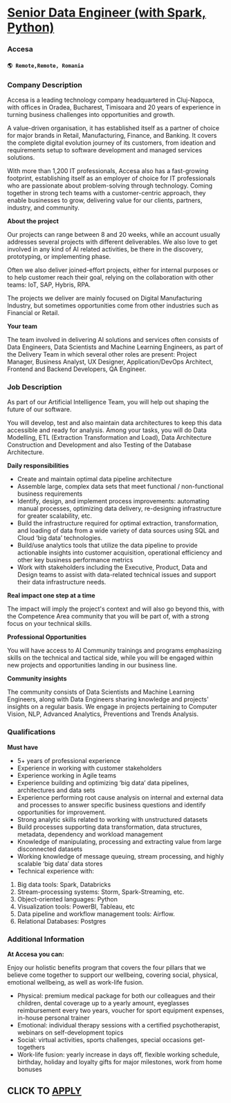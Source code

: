 # [Senior Data Engineer (with Spark, Python)](https://www.remotewlb.com/apply/senior-data-engineer-with-spark-python-98304)  
### Accesa  
#### `🌎 Remote,Remote, Romania`  

### **Company Description**

Accesa is a leading technology company headquartered in Cluj-Napoca, with offices in Oradea, Bucharest, Timisoara and 20 years of experience in turning business challenges into opportunities and growth.

A value-driven organisation, it has established itself as a partner of choice for major brands in Retail, Manufacturing, Finance, and Banking. It covers the complete digital evolution journey of its customers, from ideation and requirements setup to software development and managed services solutions.

With more than 1,200 IT professionals, Accesa also has a fast-growing footprint, establishing itself as an employer of choice for IT professionals who are passionate about problem-solving through technology. Coming together in strong tech teams with a customer-centric approach, they enable businesses to grow, delivering value for our clients, partners, industry, and community.

 **About the project**

Our projects can range between 8 and 20 weeks, while an account usually addresses several projects with different deliverables. We also love to get involved in any kind of AI related activities, be there in the discovery, prototyping, or implementing phase.

Often we also deliver joined-effort projects, either for internal purposes or to help customer reach their goal, relying on the collaboration with other teams: IoT, SAP, Hybris, RPA.

The projects we deliver are mainly focused on Digital Manufacturing Industry, but sometimes opportunities come from other industries such as Financial or Retail.

 **Your team**

The team involved in delivering AI solutions and services often consists of Data Engineers, Data Scientists and Machine Learning Engineers, as part of the Delivery Team in which several other roles are present: Project Manager, Business Analyst, UX Designer, Application/DevOps Architect, Frontend and Backend Developers, QA Engineer.

###  **Job Description**

As part of our Artificial Intelligence Team, you will help out shaping the future of our software.

You will develop, test and also maintain data architectures to keep this data accessible and ready for analysis. Among your tasks, you will do Data Modelling, ETL (Extraction Transformation and Load), Data Architecture Construction and Development and also Testing of the Database Architecture.

 **Daily responsibilities**

  * Create and maintain optimal data pipeline architecture
  * Assemble large, complex data sets that meet functional / non-functional business requirements
  * Identify, design, and implement process improvements: automating manual processes, optimizing data delivery, re-designing infrastructure for greater scalability, etc.
  * Build the infrastructure required for optimal extraction, transformation, and loading of data from a wide variety of data sources using SQL and Cloud ‘big data’ technologies.
  * Build/use analytics tools that utilize the data pipeline to provide actionable insights into customer acquisition, operational efficiency and other key business performance metrics
  * Work with stakeholders including the Executive, Product, Data and Design teams to assist with data-related technical issues and support their data infrastructure needs.

 **Real impact one step at a time**

The impact will imply the project's context and will also go beyond this, with the Competence Area community that you will be part of, with a strong focus on your technical skills.

**Professional Opportunities**

You will have access to AI Community trainings and programs emphasizing skills on the technical and tactical side, while you will be engaged within new projects and opportunities landing in our business line.

 **Community insights**

The community consists of Data Scientists and Machine Learning Engineers, along with Data Engineers sharing knowledge and projects' insights on a regular basis. We engage in projects pertaining to Computer Vision, NLP, Advanced Analytics, Preventions and Trends Analysis.

###  **Qualifications**

 **Must have**

  * 5+ years of professional experience 
  * Experience in working with customer stakeholders
  * Experience working in Agile teams
  * Experience building and optimizing ‘big data’ data pipelines, architectures and data sets
  * Experience performing root cause analysis on internal and external data and processes to answer specific business questions and identify opportunities for improvement.
  * Strong analytic skills related to working with unstructured datasets
  * Build processes supporting data transformation, data structures, metadata, dependency and workload management
  * Knowledge of manipulating, processing and extracting value from large disconnected datasets
  * Working knowledge of message queuing, stream processing, and highly scalable ‘big data’ data stores
  * Technical experience with:

  1. Big data tools: Spark, Databricks
  2. Stream-processing systems: Storm, Spark-Streaming, etc.
  3. Object-oriented languages: Python
  4. Visualization tools: PowerBI, Tableau, etc
  5. Data pipeline and workflow management tools: Airflow.
  6. Relational Databases: Postgres

###  **Additional Information**

 **At Accesa you can:**

Enjoy our holistic benefits program that covers the four pillars that we believe come together to support our wellbeing, covering social, physical, emotional wellbeing, as well as work-life fusion.

  * Physical: premium medical package for both our colleagues and their children, dental coverage up to a yearly amount, eyeglasses reimbursement every two years, voucher for sport equipment expenses, in-house personal trainer
  * Emotional: individual therapy sessions with a certified psychotherapist, webinars on self-development topics
  * Social: virtual activities, sports challenges, special occasions get-togethers
  * Work-life fusion: yearly increase in days off, flexible working schedule, birthday, holiday and loyalty gifts for major milestones, work from home bonuses

  
## CLICK TO [APPLY](https://www.remotewlb.com/apply/senior-data-engineer-with-spark-python-98304)

